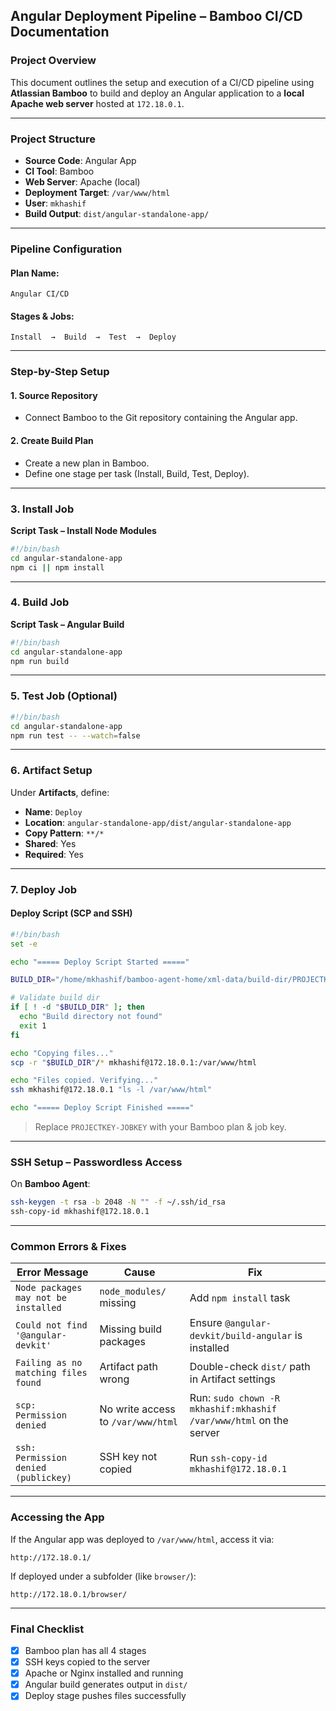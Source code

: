 
## Angular Deployment Pipeline – Bamboo CI/CD Documentation

### Project Overview
This document outlines the setup and execution of a CI/CD pipeline using **Atlassian Bamboo** to build and deploy an Angular application to a **local Apache web server** hosted at `172.18.0.1`.

---

### Project Structure
- **Source Code**: Angular App
- **CI Tool**: Bamboo
- **Web Server**: Apache (local)
- **Deployment Target**: `/var/www/html`
- **User**: `mkhashif`
- **Build Output**: `dist/angular-standalone-app/`

---

### Pipeline Configuration

#### Plan Name:
`Angular CI/CD`

#### Stages & Jobs:
```
Install  →  Build  →  Test  →  Deploy
```

---

### Step-by-Step Setup

#### 1. Source Repository
- Connect Bamboo to the Git repository containing the Angular app.

#### 2. Create Build Plan
- Create a new plan in Bamboo.
- Define one stage per task (Install, Build, Test, Deploy).

---

### 3. Install Job
**Script Task – Install Node Modules**
```bash
#!/bin/bash
cd angular-standalone-app
npm ci || npm install
```

---

### 4. Build Job
**Script Task – Angular Build**
```bash
#!/bin/bash
cd angular-standalone-app
npm run build
```

---

### 5. Test Job (Optional)
```bash
#!/bin/bash
cd angular-standalone-app
npm run test -- --watch=false
```

---

### 6. Artifact Setup
Under **Artifacts**, define:

- **Name**: `Deploy`
- **Location**: `angular-standalone-app/dist/angular-standalone-app`
- **Copy Pattern**: `**/*`
- **Shared**: Yes
- **Required**: Yes

---

### 7. Deploy Job

#### Deploy Script (SCP and SSH)
```bash
#!/bin/bash
set -e

echo "===== Deploy Script Started ====="

BUILD_DIR="/home/mkhashif/bamboo-agent-home/xml-data/build-dir/PROJECTKEY-JOBKEY/dist/angular-standalone-app"

# Validate build dir
if [ ! -d "$BUILD_DIR" ]; then
  echo "Build directory not found"
  exit 1
fi

echo "Copying files..."
scp -r "$BUILD_DIR"/* mkhashif@172.18.0.1:/var/www/html

echo "Files copied. Verifying..."
ssh mkhashif@172.18.0.1 "ls -l /var/www/html"

echo "===== Deploy Script Finished ====="
```
> Replace `PROJECTKEY-JOBKEY` with your Bamboo plan & job key.

---

### SSH Setup – Passwordless Access
On **Bamboo Agent**:
```bash
ssh-keygen -t rsa -b 2048 -N "" -f ~/.ssh/id_rsa
ssh-copy-id mkhashif@172.18.0.1
```

---

### Common Errors & Fixes

| Error Message | Cause | Fix |
|---------------|-------|-----|
| `Node packages may not be installed` | `node_modules/` missing | Add `npm install` task |
| `Could not find '@angular-devkit'` | Missing build packages | Ensure `@angular-devkit/build-angular` is installed |
| `Failing as no matching files found` | Artifact path wrong | Double-check `dist/` path in Artifact settings |
| `scp: Permission denied` | No write access to `/var/www/html` | Run: `sudo chown -R mkhashif:mkhashif /var/www/html` on the server |
| `ssh: Permission denied (publickey)` | SSH key not copied | Run `ssh-copy-id mkhashif@172.18.0.1` |

---

### Accessing the App
If the Angular app was deployed to `/var/www/html`, access it via:
```url
http://172.18.0.1/
```

If deployed under a subfolder (like `browser/`):
```url
http://172.18.0.1/browser/
```

---

### Final Checklist
- [x] Bamboo plan has all 4 stages
- [x] SSH keys copied to the server
- [x] Apache or Nginx installed and running
- [x] Angular build generates output in `dist/`
- [x] Deploy stage pushes files successfully
